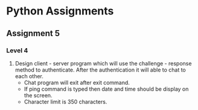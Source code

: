 # Python Assignments

## Assignment 5

### Level 4

1. Design client - server program which will use the challenge - response method to authenticate. After the authentication it will able to chat to each other.
    * Chat program will exit after exit command.
    * If ping command is typed then date and time should be display on the screen.
    * Character limit is 350 characters.

